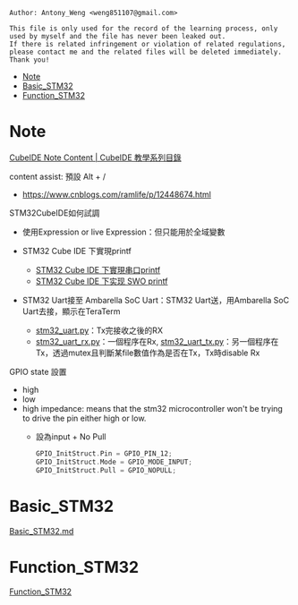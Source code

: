 ```
Author: Antony_Weng <weng851107@gmail.com>

This file is only used for the record of the learning process, only used by myself and the file has never been leaked out.
If there is related infringement or violation of related regulations, please contact me and the related files will be deleted immediately. Thank you!
```

- [Note](#0)
- [Basic_STM32](#1)
- [Function_STM32](#2)




<h1 id="0">Note</h1>

[CubeIDE Note Content | CubeIDE 教學系列目錄](https://medium.com/stm32cubeide/cubeide-note-context-cubeide-%E6%95%99%E5%AD%B8%E7%B3%BB%E5%88%97%E7%9B%AE%E9%8C%84-4879670ddf4f)

content assist: 預設 Alt + /

- https://www.cnblogs.com/ramlife/p/12448674.html

STM32CubeIDE如何試調

- 使用Expression or live Expression：但只能用於全域變數

- STM32 Cube IDE 下實現printf
    - [STM32 Cube IDE 下實現串口printf](http://ibotx.com/?p=198)
    - [STM32 Cube IDE 下实现 SWO printf](http://ibotx.com/?p=236)

- STM32 Uart接至 Ambarella SoC Uart：STM32 Uart送，用Ambarella SoC Uart去接，顯示在TeraTerm

  - [stm32_uart.py](./code/stm32_uart.py)：Tx完接收之後的RX
  - [stm32_uart_rx.py](./code/stm32_uart_rx.py)：一個程序在Rx, [stm32_uart_tx.py](./code/stm32_uart_tx.py)：另一個程序在Tx，透過mutex且判斷某file數值作為是否在Tx，Tx時disable Rx


GPIO state 設置

- high
- low
- high impedance: means that the stm32 microcontroller won't be trying to drive the pin either high or low.
  - 設為input + No Pull

    ```C
    GPIO_InitStruct.Pin = GPIO_PIN_12; 
    GPIO_InitStruct.Mode = GPIO_MODE_INPUT; 
    GPIO_InitStruct.Pull = GPIO_NOPULL;
    ```

<h1 id="1">Basic_STM32</h1>

[Basic_STM32.md](./Basic_STM32.md)

<h1 id="2">Function_STM32</h1>

[Function_STM32](./Function_STM32.md)





